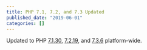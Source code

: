 ```yaml
---
title: PHP 7.1, 7.2, and 7.3 Updated
published_date: "2019-06-01"
categories: []
---
```

Updated to PHP [7.1.30](https://www.php.net/ChangeLog-7.php#7.1.30), [7.2.19](https://www.php.net/ChangeLog-7.php#7.2.19), and [7.3.6](https://www.php.net/ChangeLog-7.php#7.3.6) platform-wide.
